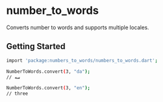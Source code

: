 # number_to_words

Converts number to words and supports multiple locales.

## Getting Started

```sh
import 'package:numbers_to_words/numbers_to_words.dart';

NumberToWords.convert(3, "da");
// سه

NumberToWords.convert(3, "en");
// three
```
